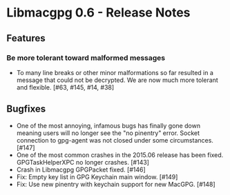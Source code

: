 Libmacgpg 0.6 - Release Notes
==============================

Features
--------
### Be more tolerant toward malformed messages

* To many line breaks or other minor malformations so far resulted in a message that could not be decrypted. We are now much more tolerant and flexible. [#63, #145, #14, #38]


Bugfixes
--------

* One of the most annoying, infamous bugs has finally gone down meaning users will no longer see the "no pinentry" error. Socket connection to gpg-agent was not closed under some circumstances. [#147]
* One of the most common crashes in the 2015.06 release has been fixed. GPGTaskHelperXPC no longer crashes. [#143]
* Crash in Libmacgpg GPGPacket fixed. [#146]
* Fix: Empty key list in GPG Keychain main window. [#149]
* Fix: Use new pinentry with keychain support for new MacGPG. [#148]